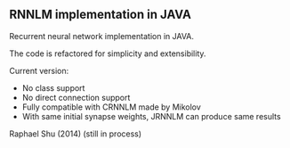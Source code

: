 RNNLM implementation in JAVA
--

Recurrent neural network implementation in JAVA.

The code is refactored for simplicity and extensibility.

Current version:
- No class support
- No direct connection support
- Fully compatible with CRNNLM made by Mikolov
 - With same initial synapse weights, JRNNLM can produce same results

Raphael Shu (2014)
(still in process)